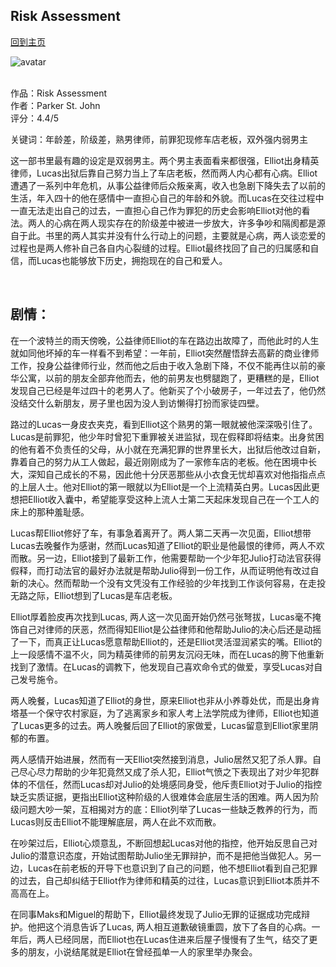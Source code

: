 ## Risk Assessment
[回到主页](https://boheme130.github.io/Fiction.git.io/)

![avatar](https://i.loli.net/2021/09/13/BdQhbzOIqaFoU6X.jpg)
<br>
<br>


作品：Risk Assessment <br>
作者：Parker St. John <br>
评分：4.4/5 <br>

关键词：年龄差，阶级差，熟男律师，前罪犯现修车店老板，双外强内弱男主

这一部书里最有趣的设定是双弱男主。两个男主表面看来都很强，Elliot出身精英律师，Lucas出狱后靠自己努力当上了车店老板，然而两人内心都有心病。Elliot遭遇了一系列中年危机，从事公益律师后众叛亲离，收入也急剧下降失去了以前的生活，年入四十的他在感情中一直担心自己的年龄和外貌。而Lucas在交往过程中一直无法走出自己的过去，一直担心自己作为罪犯的历史会影响Elliot对他的看法。两人的心病在两人现实存在的阶级差中被进一步放大，许多争吵和隔阂都是源自于此。书里的两人其实并没有什么行动上的问题，主要就是心病，两人谈恋爱的过程也是两人修补自己各自内心裂缝的过程。Elliot最终找回了自己的归属感和自信，而Lucas也能够放下历史，拥抱现在的自己和爱人。

<br>

## 剧情：
在一个波特兰的雨天傍晚，公益律师Elliot的车在路边出故障了，而他此时的人生就如同他坏掉的车一样看不到希望：一年前，Elliot突然醒悟辞去高薪的商业律师工作，投身公益律师行业，然而他之后由于收入急剧下降，不仅不能再住以前的豪华公寓，以前的朋友全部弃他而去，他的前男友也劈腿跑了，更糟糕的是，Elliot发现自己已经是年过四十的老男人了。他新买了个小破房子，一年过去了，他仍然没结交什么新朋友，房子里也因为没人到访懒得打扮而家徒四壁。

路过的Lucas一身皮衣夹克，看到Elliot这个熟男的第一眼就被他深深吸引住了。Lucas是前罪犯，他少年时曾犯下重罪被关进监狱，现在假释即将结束。出身贫困的他有着不负责任的父母，从小就在充满犯罪的世界里长大，出狱后他改过自新，靠着自己的努力从工人做起，最近刚刚成为了一家修车店的老板。他在困境中长大，深知自己成长的不易，因此他十分厌恶那些从小衣食无忧却喜欢对他指指点点的上层人士。他对Elliot的第一眼就以为Elliot是一个上流精英白男。Lucas因此更想把Elliot收入囊中，希望能享受这种上流人士第二天起床发现自己在一个工人的床上的那种羞耻感。

Lucas帮Elliot修好了车，有事急着离开了。两人第二天再一次见面，Elliot想带Lucas去晚餐作为感谢，然而Lucas知道了Elliot的职业是他最恨的律师，两人不欢而散。另一边，Elliot接到了最新工作，他需要帮助一个少年犯Julio打动法官获得假释，而打动法官的最好办法就是帮助Julio得到一份工作，从而证明他有改过自新的决心。然而帮助一个没有文凭没有工作经验的少年找到工作谈何容易，在走投无路之际，Elliot想到了Lucas是车店老板。

Elliot厚着脸皮再次找到Lucas, 两人这一次见面开始仍然弓张弩拔，Lucas毫不掩饰自己对律师的厌恶，然而得知Elliot是公益律师和他帮助Julio的决心后还是动摇了一下，而真正让Lucas愿意帮助Elliot的，还是Elliot灵活湿润紧实的嘴。Elliot的上一段感情不温不火，同为精英律师的前男友沉闷无味，而在Lucas的胯下他重新找到了激情。在Lucas的调教下，他发现自己喜欢命令式的做爱，享受Lucas对自己发号施令。

两人晚餐，Lucas知道了Elliot的身世，原来Elliot也非从小养尊处优，而是出身肯塔基一个保守农村家庭，为了逃离家乡和家人考上法学院成为律师，Elliot也知道了Lucas更多的过去。两人晚餐后回了Elliot的家做爱，Lucas留意到Elliot家里阴郁的布置。

两人感情开始进展，然而有一天Elliot突然接到消息，Julio居然又犯了杀人罪。自己尽心尽力帮助的少年犯竟然又成了杀人犯，Elliot气愤之下表现出了对少年犯群体的不信任，然而Lucas却对Julio的处境感同身受，他斥责Elliot对于Julio的指控缺乏实质证据，更指出Elliot这种阶级的人很难体会底层生活的困难。两人因为阶级问题大吵一架，互相揭对方的底：Elliot列举了Lucas一些缺乏教养的行为，而Lucas则反击Elliot不能理解底层，两人在此不欢而散。

在吵架过后，Elliot心烦意乱，不断回想起Lucas对他的指控，他开始反思自己对Julio的潜意识态度，开始试图帮助Julio坐无罪辩护，而不是把他当做犯人。另一边，Lucas在前老板的开导下也意识到了自己的问题，他不想Elliot看到自己犯罪的过去，自己却纠结于Elliot作为律师和精英的过往，Lucas意识到Elliot本质并不高高在上。

在同事Maks和Miguel的帮助下，Elliot最终发现了Julio无罪的证据成功完成辩护。他把这个消息告诉了Lucas, 两人相互道歉破镜重圆，放下了各自的心病。一年后，两人已经同居，而Elliot也在Lucas住进来后屋子慢慢有了生气，结交了更多的朋友，小说结尾就是Elliot在曾经孤单一人的家里举办聚会。
